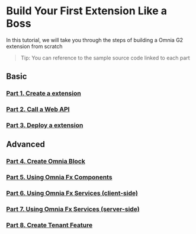 # Build Your First Extension Like a Boss

In this tutorial, we will take you through the steps of building a Omnia G2 extension from scratch

>Tip: You can reference to the sample source code linked to each part

## Basic

### [Part 1. Create a extension](./create-extension#create-a-extension)

### [Part 2. Call a Web API](./call-web-api#call-a-web-api)

### [Part 3. Deploy a extension](./deploy-extension#deploy-a-extension)

## Advanced

### [Part 4. Create Omnia Block]()

### [Part 5. Using Omnia Fx Components]()

### [Part 6. Using Omnia Fx Services (client-side)]()

### [Part 7. Using Omnia Fx Services (server-side)]()

### [Part 8.  Create Tenant Feature]()
